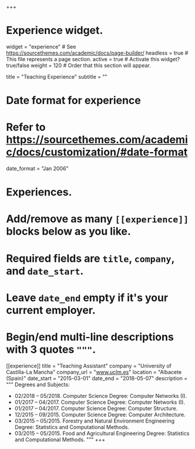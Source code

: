 +++
# Experience widget.
widget = "experience"  # See https://sourcethemes.com/academic/docs/page-builder/
headless = true  # This file represents a page section.
active = true  # Activate this widget? true/false
weight = 120  # Order that this section will appear.

title = "Teaching Experience"
subtitle = ""

# Date format for experience
#   Refer to https://sourcethemes.com/academic/docs/customization/#date-format
date_format = "Jan 2006"

# Experiences.
#   Add/remove as many `[[experience]]` blocks below as you like.
#   Required fields are `title`, `company`, and `date_start`.
#   Leave `date_end` empty if it's your current employer.
#   Begin/end multi-line descriptions with 3 quotes `"""`.
[[experience]]
  title = "Teaching Assistant"
  company = "University of Castilla-La Mancha"
  company_url = "www.uclm.es"
  location = "Albacete (Spain)"
  date_start = "2015-03-01"
  date_end = "2018-05-07"
  description = """
  Degrees and Subjects:
  
  * 02/2018 – 05/2018. Computer Science Degree: Computer Networks (I).
  * 01/2017 – 04/2017. Computer Science Degree: Computer Networks (I).
  * 01/2017 – 04/2017. Computer Science Degree: Computer Structure.
  * 12/2015 – 09/2015. Computer Science Degree: Computer Architecture.
  * 03/2015 – 05/2015. Forestry and Natural Environment Engineering Degree: Statistics and Computational Methods.
  * 03/2015 – 05/2015. Food and Agricultural Engineering Degree: Statistics and Computational Methods.
"""
+++

